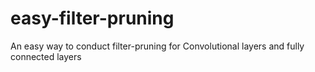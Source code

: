 # easy-filter-pruning
An easy way to conduct filter-pruning for Convolutional layers and fully connected layers
